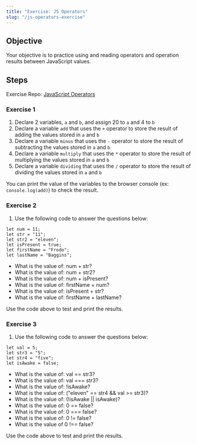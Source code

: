 ```yaml
---
title: "Exercise: JS Operators"
slug: "/js-operators-exercise"
---
```


## Objective

Your objective is to practice using and reading operators and operation results between JavaScript values.

## Steps

Exercise Repo: [JavaScript Operators](https://github.com/Bryantellius/JavaScript_Operators)

### Exercise 1

1. Declare 2 variables, `a` and `b`, and assign 20 to `a` and 4 to `b`
2. Declare a variable `add` that uses the `+` operator to store the result of adding the values stored in `a` and `b`
3. Declare a variable `minus` that uses the `-` operator to store the result of subtracting the values stored in `a` and `b`
4. Declare a variable `multiply` that uses the `*` operator to store the result of multiplying the values stored in `a` and `b`
5. Declare a variable `dividing` that uses the `/` operator to store the result of dividing the values stored in `a` and `b`

You can print the value of the variables to the browser console (ex: `console.log(add)`) to check the result.

### Exercise 2

1. Use the following code to answer the questions below:

```
let num = 11;
let str = "11";
let str2 = "eleven";
let isPresent = true;
let firstName = "Frodo";
let lastName = "Baggins";
```

- What is the value of: num + str?
- What is the value of: num + str2?
- What is the value of: num + isPresent?
- What is the value of: firstName + num?
- What is the value of: isPresent + str?
- What is the value of: firstName + lastName?

Use the code above to test and print the results.

### Exercise 3

1. Use the following code to answer the questions below:

```
let val = 5;
let str3 = "5";
let str4 = "five";
let isAwake = false;
```

- What is the value of: val == str3?
- What is the value of: val === str3?
- What is the value of: !isAwake?
- What is the value of: ("eleven" == str4 && val >= str3)?
- What is the value of: (!isAwake || isAwake)?
- What is the value of: 0 == false?
- What is the value of: 0 === false?
- What is the value of: 0 != false?
- What is the value of 0 !== false?

Use the code above to test and print the results.
